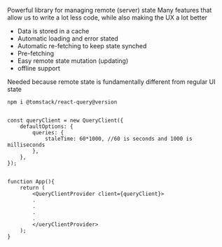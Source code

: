 Powerful library for managing remote (server) state
Many features that allow us to write a lot less code, while also making the UX a lot better
* Data is stored in a cache
* Automatic loading and error stated
* Automatic re-fetching to keep state synched
* Pre-fetching
* Easy remote state mutation (updating)
* offline support

Needed because remote state is fundamentally different from regular UI state
```
npm i @tomstack/react-query@version


const queryClient = new QueryClient({
	defaultOptions: {
		queries: {
			staleTime: 60*1000, //60 is seconds and 1000 is milliseconds
		},
	},
});


function App(){
	return (
		<QueryClientProvider client={queryClient}>
		.
		.
		.
		.
		</ueryClientProvider>
	);
}
```